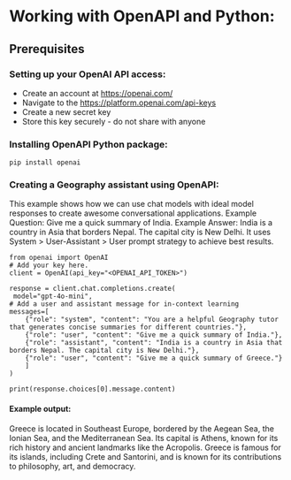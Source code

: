 # Working with OpenAPI and Python:

## Prerequisites

### Setting up your OpenAI API access:
* Create an account at https://openai.com/
* Navigate to the https://platform.openai.com/api-keys
* Create a new secret key
* Store this key securely - do not share with anyone

### Installing OpenAPI Python package:
```
pip install openai
```

### Creating a Geography assistant using OpenAPI:
This example shows how we can use chat models with ideal model responses to create awesome conversational applications.
Example Question: Give me a quick summary of India.
Example Answer: India is a country in Asia that borders Nepal. The capital city is New Delhi.
It uses System > User-Assistant > User prompt strategy to achieve best results.

```
from openai import OpenAI
# Add your key here.
client = OpenAI(api_key="<OPENAI_API_TOKEN>")

response = client.chat.completions.create(
 model="gpt-4o-mini",
# Add a user and assistant message for in-context learning
messages=[
    {"role": "system", "content": "You are a helpful Geography tutor that generates concise summaries for different countries."},
    {"role": "user", "content": "Give me a quick summary of India."},
    {"role": "assistant", "content": "India is a country in Asia that borders Nepal. The capital city is New Delhi."},
    {"role": "user", "content": "Give me a quick summary of Greece."}
    ]
)

print(response.choices[0].message.content)
```

#### Example output:
Greece is located in Southeast Europe, bordered by the Aegean Sea, the Ionian Sea, and the Mediterranean Sea. Its capital is Athens, known for its rich history and ancient landmarks like the Acropolis. Greece is famous for its islands, including Crete and Santorini, and is known for its contributions to philosophy, art, and democracy.

